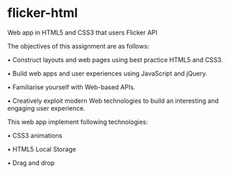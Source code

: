 flicker-html
============

Web app in HTML5 and CSS3 that users Flicker API


The objectives of this assignment are as follows:

• Construct layouts and web pages using best practice HTML5 and CSS3.

• Build web apps and user experiences using JavaScript and jQuery.

• Familiarise yourself with Web-based APIs.

• Creatively exploit modern Web technologies to build an interesting and engaging user experience.

This web app implement following technologies:

• CSS3 animations

• HTML5 Local Storage

• Drag and drop
